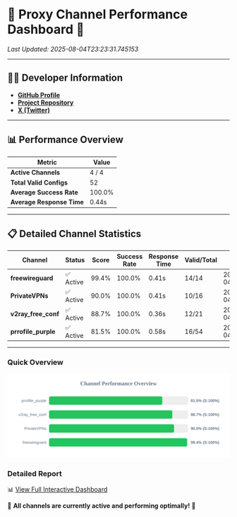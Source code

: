 # 🌟 Proxy Channel Performance Dashboard 🌟

_Last Updated: 2025-08-04T23:23:31.745153_

---

## 👩‍💻 Developer Information

- **[GitHub Profile](https://github.com/4n0nymou3)**  
- **[Project Repository](https://github.com/4n0nymou3/multi-proxy-config-fetcher)**  
- **[X (Twitter)](https://x.com/4n0nymou3)**  

---

## 📊 Performance Overview

| Metric                | Value       |
|-----------------------|-------------|
| **Active Channels**   | 4 / 4       |
| **Total Valid Configs** | 52          |
| **Average Success Rate** | 100.0%      |
| **Average Response Time** | 0.44s       |

---

## 📋 Detailed Channel Statistics

| Channel          | Status     | Score  | Success Rate | Response Time | Valid/Total | Last Success               |
|------------------|------------|--------|--------------|---------------|-------------|----------------------------|
| **freewireguard**  | ✅ Active  | 99.4%  | 100.0% | 0.41s         | 14/14       | 2025-08-04T23:23:31.743370 |
| **PrivateVPNs**  | ✅ Active  | 90.0%  | 100.0% | 0.41s         | 10/16       | 2025-08-04T23:23:31.304934 |
| **v2ray_free_conf**  | ✅ Active  | 88.7%  | 100.0% | 0.36s         | 12/21       | 2025-08-04T23:23:30.849465 |
| **prrofile_purple**  | ✅ Active  | 81.5%  | 100.0% | 0.58s         | 16/54       | 2025-08-04T23:23:30.398674 |

---

### Quick Overview
<div align="center">
  <a href="https://raw.githubusercontent.com/nullluser/NullRepo/refs/heads/main/assets/channel_stats_chart.svg">
    <img src="https://raw.githubusercontent.com/nullluser/NullRepo/refs/heads/main/assets/channel_stats_chart.svg" alt="Source Performance Statistics" width="800">
  </a>
</div>

### Detailed Report
📊 [View Full Interactive Dashboard](https://htmlpreview.github.io/?https://github.com/nullluser/NullRepo/blob/main/assets/performance_report.html)

🎉 **All channels are currently active and performing optimally!** 🎉
